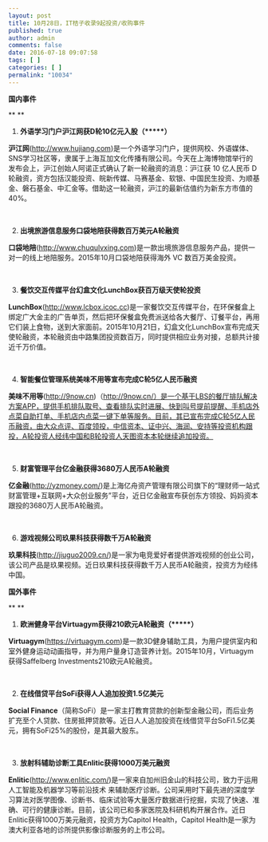 ```yaml
---
layout: post
title: 10月28日，IT桔子收录9起投资/收购事件
published: true
author: admin
comments: false
date: 2016-07-18 09:07:58
tags: [ ]
categories: [ ]
permalink: "10034"
---
```

**国内事件**

** **

1. **外语学习门户沪江网获D轮10亿元入股（\*****）**

**沪江网**(http://www.hujiang.com)是一个外语学习门户，提供网校、外语媒体、SNS学习社区等，隶属于上海互加文化传播有限公司。今天在上海博物馆举行的发布会上，沪江创始人阿诺正式确认了新一轮融资的消息：沪江获 10 亿人民币 D 轮融资，资方包括汉能投资、皖新传媒、马赛基金、软银、中国民生投资、为顺基金、磐石基金、中汇金等。借助这一轮融资，沪江的最新估值约为新东方市值的 40%。

&nbsp;

2. **出境旅游信息服务口袋地陪获得数百万美元A轮融资**

**口袋地陪**(http://www.chuqulvxing.com)是一款出境旅游信息服务产品，提供一对一的线上地陪服务。2015年10月口袋地陪获得海外 VC 数百万美金投资。

&nbsp;

3. **餐饮交互传媒平台幻盒文化LunchBox获百万级天使轮投资**

**LunchBox**(http://www.lcbox.icoc.cc)是一家餐饮交互传媒平台，在环保餐盒上绑定广大金主的广告单页，然后把环保餐盒免费派送给各大餐厅、订餐平台，再用它们装上食物，送到大家面前。2015年10月21日，幻盒文化LunchBox宣布完成天使轮融资，本轮融资由中路集团投资数百万，同时提供相应业务对接，总额共计接近千万价值。

&nbsp;

4. **智能餐位管理系统美味不用等宣布完成C轮5亿人民币融资**

**美味不用等**(http://9now.cn)（http://9now.cn/）是一个基于LBS的餐厅排队解决方案APP，提供手机排队取号、查看排队实时进展、快到叫号提前提醒、手机店外点菜自助打单、手机店内点菜一键下单等服务。目前，其已宣布完成C轮5亿人民币融资，由大众点评、百度领投，中信资本、证中兴、海润、安持等投资机构跟投，A轮投资人经纬中国和B轮投资人天图资本本轮继续追加投资。

&nbsp;

5. **财富管理平台亿金融获得3680万人民币A轮融资**

**亿金融**(http://yzmoney.com/)是上海亿舟资产管理有限公司旗下的“理财师一站式财富管理+互联网+大众创业服务”平台，近日亿金融宣布获创东方领投、妈妈资本跟投的3680万人民币A轮融资。

&nbsp;

6. **游戏视频公司玖果科技获得数千万A轮融资**

**玖果科技**(http://jiuguo2009.cn/)是一家为电竞爱好者提供游戏视频的创业公司，该公司产品是玖果视频。近日玖果科技获得数千万人民币A轮融资，投资方为经纬中国。
  
**国外事件**

** **

1. **欧洲健身平台Virtuagym获得210欧元A轮融资（\*****）**

**Virtuagym**(https://virtuagym.com)是一款3D健身辅助工具，为用户提供室内和室外健身运动动画指导，并为用户量身订造营养计划。2015年10月，Virtuagym获得Saffelberg Investments210欧元A轮融资。

&nbsp;

2. **在线借贷平台SoFi获得人人追加投资1.5亿美元**

**Social Finance**（简称SoFi）是一家主打教育贷款的创新型金融公司，而后业务扩充至个人贷款、住房抵押贷款等。近日人人追加投资在线借贷平台SoFi1.5亿美元，拥有SoFi25%的股份，是其最大股东。

&nbsp;

3. **放射科辅助诊断工具Enlitic获得1000万美元融资**

**Enlitic**(http://www.enlitic.com/)是一家来自加州旧金山的科技公司，致力于运用人工智能及机器学习等前沿技术 来辅助医疗诊断。公司采用时下最先进的深度学习算法对医学图像、诊断书、临床试验等大量医疗数据进行挖掘，实现了快速、准确、可行的健康诊断。目前，该公司已和多家医院及科研机构开展合作。近日Enlitic获得1000万美元融资，投资方为Capitol Health，Capitol Health是一家为澳大利亚各地的诊所提供影像诊断服务的上市公司。